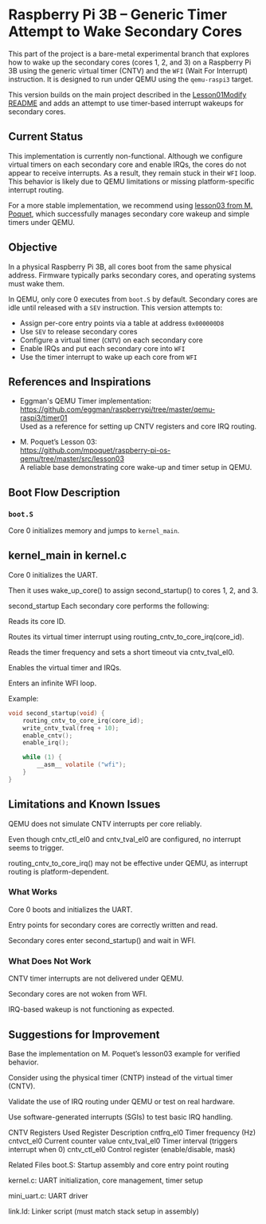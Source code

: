 # Raspberry Pi 3B – Generic Timer Attempt to Wake Secondary Cores

This part of the project is a bare-metal experimental branch that explores how to wake up the secondary cores (cores 1, 2, and 3) on a Raspberry Pi 3B using the generic virtual timer (CNTV) and the `WFI` (Wait For Interrupt) instruction. It is designed to run under QEMU using the `qemu-raspi3` target.

This version builds on the main project described in the [Lesson01Modify README](../Lesson01Modify/README.md) and adds an attempt to use timer-based interrupt wakeups for secondary cores.

## Current Status

This implementation is currently non-functional. Although we configure virtual timers on each secondary core and enable IRQs, the cores do not appear to receive interrupts. As a result, they remain stuck in their `WFI` loop. This behavior is likely due to QEMU limitations or missing platform-specific interrupt routing.

For a more stable implementation, we recommend using [lesson03 from M. Poquet](https://github.com/mpoquet/raspberry-pi-os-qemu/tree/master/src/lesson03), which successfully manages secondary core wakeup and simple timers under QEMU.

## Objective

In a physical Raspberry Pi 3B, all cores boot from the same physical address. Firmware typically parks secondary cores, and operating systems must wake them.

In QEMU, only core 0 executes from `boot.S` by default. Secondary cores are idle until released with a `SEV` instruction. This version attempts to:

- Assign per-core entry points via a table at address `0x000000D8`
- Use `SEV` to release secondary cores
- Configure a virtual timer (`CNTV`) on each secondary core
- Enable IRQs and put each secondary core into `WFI`
- Use the timer interrupt to wake up each core from `WFI`

## References and Inspirations

- Eggman's QEMU Timer implementation:  
  https://github.com/eggman/raspberrypi/tree/master/qemu-raspi3/timer01  
  Used as a reference for setting up CNTV registers and core IRQ routing.

- M. Poquet’s Lesson 03:  
  https://github.com/mpoquet/raspberry-pi-os-qemu/tree/master/src/lesson03  
  A reliable base demonstrating core wake-up and timer setup in QEMU.

## Boot Flow Description

### `boot.S`

Core 0 initializes memory and jumps to `kernel_main`.


## kernel_main in kernel.c
Core 0 initializes the UART.

Then it uses wake_up_core() to assign second_startup() to cores 1, 2, and 3.

second_startup
Each secondary core performs the following:

Reads its core ID.

Routes its virtual timer interrupt using routing_cntv_to_core_irq(core_id).

Reads the timer frequency and sets a short timeout via cntv_tval_el0.

Enables the virtual timer and IRQs.

Enters an infinite WFI loop.

Example:

```c
void second_startup(void) {
    routing_cntv_to_core_irq(core_id);
    write_cntv_tval(freq + 10);
    enable_cntv();
    enable_irq();

    while (1) {
        __asm__ volatile ("wfi");
    }
}
```
## Limitations and Known Issues
QEMU does not simulate CNTV interrupts per core reliably.

Even though cntv_ctl_el0 and cntv_tval_el0 are configured, no interrupt seems to trigger.

routing_cntv_to_core_irq() may not be effective under QEMU, as interrupt routing is platform-dependent.

### What Works
Core 0 boots and initializes the UART.

Entry points for secondary cores are correctly written and read.

Secondary cores enter second_startup() and wait in WFI.

### What Does Not Work
CNTV timer interrupts are not delivered under QEMU.

Secondary cores are not woken from WFI.

IRQ-based wakeup is not functioning as expected.

## Suggestions for Improvement
Base the implementation on M. Poquet’s lesson03 example for verified behavior.

Consider using the physical timer (CNTP) instead of the virtual timer (CNTV).

Validate the use of IRQ routing under QEMU or test on real hardware.

Use software-generated interrupts (SGIs) to test basic IRQ handling.

CNTV Registers Used
Register	Description
cntfrq_el0	Timer frequency (Hz)
cntvct_el0	Current counter value
cntv_tval_el0	Timer interval (triggers interrupt when 0)
cntv_ctl_el0	Control register (enable/disable, mask)

Related Files
boot.S: Startup assembly and core entry point routing

kernel.c: UART initialization, core management, timer setup

mini_uart.c: UART driver

link.ld: Linker script (must match stack setup in assembly)
